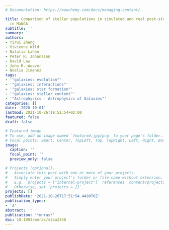 ```yaml
---
# Documentation: https://wowchemy.com/docs/managing-content/

title: Comparison of stellar populations in simulated and real post-starburst galaxies
  in MaNGA
subtitle: ''
summary: ''
authors:
- Yirui Zheng
- Vivienne Wild
- Natalia Lahén
- Peter H. Johansson
- David Law
- John R. Weaver
- Noelia Jimenez
tags:
- '"galaxies: evolution"'
- '"galaxies: interactions"'
- '"galaxies: star formation"'
- '"galaxies: stellar content"'
- '"Astrophysics - Astrophysics of Galaxies"'
categories: []
date: '2020-10-01'
lastmod: 2021-10-26T19:51:54+02:00
featured: false
draft: false

# Featured image
# To use, add an image named `featured.jpg/png` to your page's folder.
# Focal points: Smart, Center, TopLeft, Top, TopRight, Left, Right, BottomLeft, Bottom, BottomRight.
image:
  caption: ''
  focal_point: ''
  preview_only: false

# Projects (optional).
#   Associate this post with one or more of your projects.
#   Simply enter your project's folder or file name without extension.
#   E.g. `projects = ["internal-project"]` references `content/project/deep-learning/index.md`.
#   Otherwise, set `projects = []`.
projects: []
publishDate: '2021-10-26T17:51:54.449070Z'
publication_types:
- '2'
abstract: ''
publication: '*mnras*'
doi: 10.1093/mnras/staa2358
---
```

